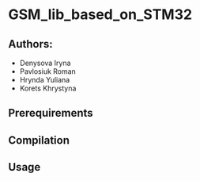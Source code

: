 # GSM_lib_based_on_STM32

## Authors:
- Denysova Iryna
- Pavlosiuk Roman
- Hrynda Yuliana
- Korets Khrystyna

## Prerequirements

## Compilation

## Usage
